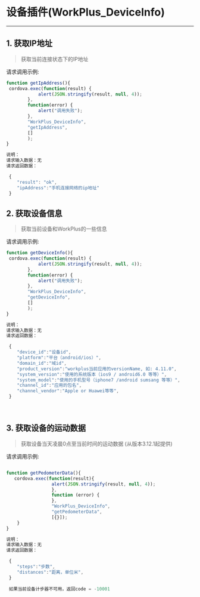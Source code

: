 # 设备插件(WorkPlus_DeviceInfo)
---
## 1. 获取IP地址
>获取当前连接状态下的IP地址

请求调用示例:

```javascript
function getIpAddress(){
 cordova.exec(function(result) {
            alert(JSON.stringify(result, null, 4));
        },
        function(error) {
            alert("调用失败");
        },
        "WorkPlus_DeviceInfo",
        "getIpAddress", 
        []
        );
}

说明：
请求输入数据：无
请求返回数据：

 {
	"result": "ok",
	"ipAddress":"手机连接网络的ip地址"
 }
```

## 2. 获取设备信息
>获取当前设备和WorkPlus的一些信息

请求调用示例:

```javascript
function getDeviceInfo(){
 cordova.exec(function(result) {
            alert(JSON.stringify(result, null, 4));
        },
        function(error) {
            alert("调用失败");
        },
        "WorkPlus_DeviceInfo",
        "getDeviceInfo", 
        []
        );
}

说明：
请求输入数据：无
请求返回数据：

 {
	"device_id":"设备id",
	"platform":"平台（android/ios）",
	"domain_id":"域id",
	"product_version":"workplus当前应用的versionName, 如: 4.11.0",
	"system_version":"使用的系统版本（ios9 / android6.0 等等）",
	"system_model":"使用的手机型号（iphone7 /android sumsang 等等）",
	"channel_id":"应用的包名",
	"channel_vendor":"Apple or Huawei等等",
 }
```

<br/>

## 3. 获取设备的运动数据
>获取设备当天凌晨0点至当前时间的运动数据 (从版本3.12.1起提供)

请求调用示例:

```javascript

function getPedometerData(){
   cordova.exec(function(result){
                 alert(JSON.stringify(result, null, 4));
                 },
                 function (error) {
                 },
                 "WorkPlus_DeviceInfo",
                 "getPedometerData",
                 [{}]);
    }
}

说明：
请求输入数据：无
请求返回数据：

 {
	"steps":"步数",
	"distances":"距离，单位米",
 }
 
 如果当前设备计步器不可用，返回code = -10001
```

<br/>